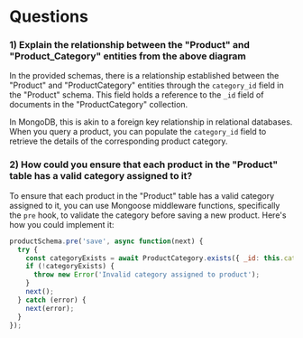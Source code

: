 # Questions

### 1)  Explain the relationship between the "Product" and "Product_Category" entities from the above diagram

In the provided schemas, there is a relationship established between the "Product" and "ProductCategory" entities through the `category_id` field in the "Product" schema. This field holds a reference to the `_id` field of documents in the "ProductCategory" collection.

In MongoDB, this is akin to a foreign key relationship in relational databases. When you query a product, you can populate the `category_id` field to retrieve the details of the corresponding product category.

### 2) How could you ensure that each product in the "Product" table has a valid category assigned to it?

To ensure that each product in the "Product" table has a valid category assigned to it, you can use Mongoose middleware functions, specifically the `pre` hook, to validate the category before saving a new product. Here's how you could implement it:

```javascript
productSchema.pre('save', async function(next) {
  try {
    const categoryExists = await ProductCategory.exists({ _id: this.category_id });
    if (!categoryExists) {
      throw new Error('Invalid category assigned to product');
    }
    next();
  } catch (error) {
    next(error);
  }
});

